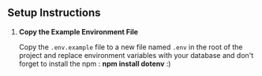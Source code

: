 ## Setup Instructions

1. **Copy the Example Environment File**

   Copy the `.env.example` file to a new file named `.env` in the root of the project and replace environment variables with your database and don't forget to install the npm : **npm install dotenv** :)



